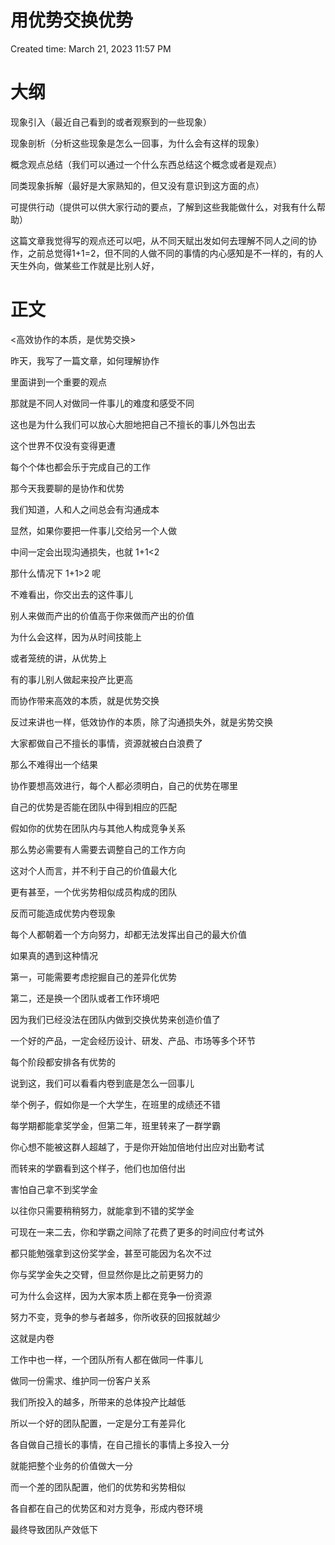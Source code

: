# 用优势交换优势

Created time: March 21, 2023 11:57 PM

# 大纲

现象引入（最近自己看到的或者观察到的一些现象）

现象剖析（分析这些现象是怎么一回事，为什么会有这样的现象）

概念观点总结（我们可以通过一个什么东西总结这个概念或者是观点）

同类现象拆解（最好是大家熟知的，但又没有意识到这方面的点）

可提供行动（提供可以供大家行动的要点，了解到这些我能做什么，对我有什么帮助）

这篇文章我觉得写的观点还可以吧，从不同天赋出发如何去理解不同人之间的协作，之前总觉得1+1=2，但不同的人做不同的事情的内心感知是不一样的，有的人天生外向，做某些工作就是比别人好，

# 正文

<高效协作的本质，是优势交换>

昨天，我写了一篇文章，如何理解协作

里面讲到一个重要的观点

那就是不同人对做同一件事儿的难度和感受不同

这也是为什么我们可以放心大胆地把自己不擅长的事儿外包出去

这个世界不仅没有变得更遭

每个个体也都会乐于完成自己的工作

那今天我要聊的是协作和优势

我们知道，人和人之间总会有沟通成本

显然，如果你要把一件事儿交给另一个人做

中间一定会出现沟通损失，也就 1+1<2

那什么情况下 1+1>2 呢

不难看出，你交出去的这件事儿

别人来做而产出的价值高于你来做而产出的价值

为什么会这样，因为从时间技能上

或者笼统的讲，从优势上

有的事儿别人做起来投产比更高

而协作带来高效的本质，就是优势交换

反过来讲也一样，低效协作的本质，除了沟通损失外，就是劣势交换

大家都做自己不擅长的事情，资源就被白白浪费了

那么不难得出一个结果

协作要想高效进行，每个人都必须明白，自己的优势在哪里

自己的优势是否能在团队中得到相应的匹配

假如你的优势在团队内与其他人构成竞争关系

那么势必需要有人需要去调整自己的工作方向

这对个人而言，并不利于自己的价值最大化

更有甚至，一个优劣势相似成员构成的团队

反而可能造成优势内卷现象

每个人都朝着一个方向努力，却都无法发挥出自己的最大价值

如果真的遇到这种情况

第一，可能需要考虑挖掘自己的差异化优势

第二，还是换一个团队或者工作环境吧

因为我们已经没法在团队内做到交换优势来创造价值了

一个好的产品，一定会经历设计、研发、产品、市场等多个环节

每个阶段都安排各有优势的

说到这，我们可以看看内卷到底是怎么一回事儿

举个例子，假如你是一个大学生，在班里的成绩还不错

每学期都能拿奖学金，但第二年，班里转来了一群学霸

你心想不能被这群人超越了，于是你开始加倍地付出应对出勤考试

而转来的学霸看到这个样子，他们也加倍付出

害怕自己拿不到奖学金

以往你只需要稍稍努力，就能拿到不错的奖学金

可现在一来二去，你和学霸之间除了花费了更多的时间应付考试外

都只能勉强拿到这份奖学金，甚至可能因为名次不过

你与奖学金失之交臂，但显然你是比之前更努力的

可为什么会这样，因为大家本质上都在竞争一份资源

努力不变，竞争的参与者越多，你所收获的回报就越少

这就是内卷

工作中也一样，一个团队所有人都在做同一件事儿

做同一份需求、维护同一份客户关系

我们所投入的越多，所带来的总体投产比越低

所以一个好的团队配置，一定是分工有差异化

各自做自己擅长的事情，在自己擅长的事情上多投入一分

就能把整个业务的价值做大一分

而一个差的团队配置，他们的优势和劣势相似

各自都在自己的优势区和对方竞争，形成内卷环境

最终导致团队产效低下